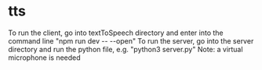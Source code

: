 # tts

To run the client, go into textToSpeech directory and enter into the command line "npm run dev -- --open"
To run the server, go into the server directory and run the python file, e.g. "python3 server.py"
Note: a virtual microphone is needed
